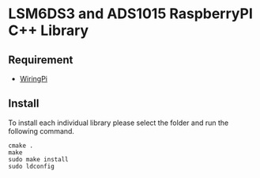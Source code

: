 # LSM6DS3 and ADS1015 RaspberryPI C++ Library

## Requirement
* [WiringPi](http://wiringpi.com/)

## Install
To install each individual library please select the folder and run the following command.
```
cmake .
make
sudo make install
sudo ldconfig
```
